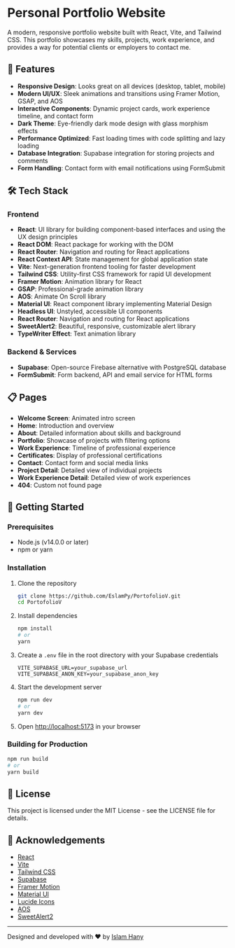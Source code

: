 # Personal Portfolio Website

A modern, responsive portfolio website built with React, Vite, and Tailwind CSS. This portfolio showcases my skills, projects, work experience, and provides a way for potential clients or employers to contact me.

## 🚀 Features

- **Responsive Design**: Looks great on all devices (desktop, tablet, mobile)
- **Modern UI/UX**: Sleek animations and transitions using Framer Motion, GSAP, and AOS
- **Interactive Components**: Dynamic project cards, work experience timeline, and contact form
- **Dark Theme**: Eye-friendly dark mode design with glass morphism effects
- **Performance Optimized**: Fast loading times with code splitting and lazy loading
- **Database Integration**: Supabase integration for storing projects and comments
- **Form Handling**: Contact form with email notifications using FormSubmit

## 🛠️ Tech Stack

### Frontend
- **React**: UI library for building component-based interfaces and using the UX design principles
- **React DOM**: React package for working with the DOM
- **React Router**: Navigation and routing for React applications
- **React Context API**: State management for global application state
- **Vite**: Next-generation frontend tooling for faster development
- **Tailwind CSS**: Utility-first CSS framework for rapid UI development
- **Framer Motion**: Animation library for React
- **GSAP**: Professional-grade animation library
- **AOS**: Animate On Scroll library
- **Material UI**: React component library implementing Material Design
- **Headless UI**: Unstyled, accessible UI components
- **React Router**: Navigation and routing for React applications
- **SweetAlert2**: Beautiful, responsive, customizable alert library
- **TypeWriter Effect**: Text animation library

### Backend & Services
- **Supabase**: Open-source Firebase alternative with PostgreSQL database
- **FormSubmit**: Form backend, API and email service for HTML forms

## 📋 Pages

- **Welcome Screen**: Animated intro screen
- **Home**: Introduction and overview
- **About**: Detailed information about skills and background
- **Portfolio**: Showcase of projects with filtering options
- **Work Experience**: Timeline of professional experience
- **Certificates**: Display of professional certifications
- **Contact**: Contact form and social media links
- **Project Detail**: Detailed view of individual projects
- **Work Experience Detail**: Detailed view of work experiences
- **404**: Custom not found page

## 🚀 Getting Started

### Prerequisites

- Node.js (v14.0.0 or later)
- npm or yarn

### Installation

1. Clone the repository
   ```bash
   git clone https://github.com/EslamPy/PortofolioV.git
   cd PortofolioV
   ```

2. Install dependencies
   ```bash
   npm install
   # or
   yarn
   ```

3. Create a `.env` file in the root directory with your Supabase credentials
   ```
   VITE_SUPABASE_URL=your_supabase_url
   VITE_SUPABASE_ANON_KEY=your_supabase_anon_key
   ```

4. Start the development server
   ```bash
   npm run dev
   # or
   yarn dev
   ```

5. Open [http://localhost:5173](http://localhost:5173) in your browser

### Building for Production

```bash
npm run build
# or
yarn build
```

## 📝 License

This project is licensed under the MIT License - see the LICENSE file for details.

## 🙏 Acknowledgements

- [React](https://reactjs.org/)
- [Vite](https://vitejs.dev/)
- [Tailwind CSS](https://tailwindcss.com/)
- [Supabase](https://supabase.io/)
- [Framer Motion](https://www.framer.com/motion/)
- [Material UI](https://mui.com/)
- [Lucide Icons](https://lucide.dev/)
- [AOS](https://michalsnik.github.io/aos/)
- [SweetAlert2](https://sweetalert2.github.io/)

---

Designed and developed with ❤️ by [Islam Hany](https://github.com/EslamPy)
